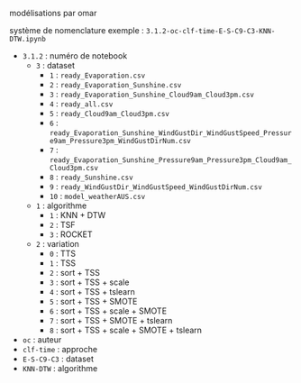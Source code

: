 modélisations par omar

système de nomenclature
exemple : `3.1.2-oc-clf-time-E-S-C9-C3-KNN-DTW.ipynb`
- `3.1.2` : numéro de notebook
  - `3` : dataset
    - `1` : `ready_Evaporation.csv`
    - `2` : `ready_Evaporation_Sunshine.csv`
    - `3` : `ready_Evaporation_Sunshine_Cloud9am_Cloud3pm.csv`
    - `4` : `ready_all.csv`
    - `5` : `ready_Cloud9am_Cloud3pm.csv`
    - `6` : `ready_Evaporation_Sunshine_WindGustDir_WindGustSpeed_Pressure9am_Pressure3pm_WindGustDirNum.csv`
    - `7` : `ready_Evaporation_Sunshine_Pressure9am_Pressure3pm_Cloud9am_Cloud3pm.csv`
    - `8` : `ready_Sunshine.csv`
    - `9` : `ready_WindGustDir_WindGustSpeed_WindGustDirNum.csv`
    - `10` : `model_weatherAUS.csv`
  - `1` : algorithme
    - `1` : KNN + DTW
    - `2` : TSF
    - `3` : ROCKET
  - `2` : variation
    - `0` : TTS
    - `1` : TSS
    - `2` : sort + TSS
    - `3` : sort + TSS + scale
    - `4` : sort + TSS + tslearn
    - `5` : sort + TSS + SMOTE
    - `6` : sort + TSS + scale + SMOTE
    - `7` : sort + TSS + SMOTE + tslearn
    - `8` : sort + TSS + scale + SMOTE + tslearn
- `oc` : auteur
- `clf-time` : approche
- `E-S-C9-C3` : dataset
- `KNN-DTW` : algorithme